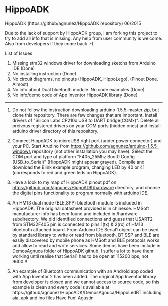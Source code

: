 # HippoADK
HippoADK
(https://github/agnunez/HippoADK repository) 06/2015 

Due to the lack of support by HippoADK group, I am forking this project to try to add all info that is missing.
Any help from user community is welcome. Also from developers if they come back :-)

List of Issues 
  1. Missing stm32 windows driver for downloading sketchs from Arduino IDE (Done)
  2. No installing instruction (Done)
  3. No circuit diagrams, no pinouts (HippoADK, HippoLego). (Pinout Done. Almost)
  4. No info about Dual bluetooth module. No code examples (Done)
  5. No info/demo code of App Inventor HippoADK library (Done)

------------ 

1. Do not follow the instruction downloading arduino-1.5.5-master.zip, but clone this repository. There are few changes that are important. Install drivers of "Silicon Labs CP210x USB to UART bridge(COMx)". Delete all preivous registered drivers on your COM ports (hidden ones) and install arduino driver directory of this repository.

2. Connect HippoADK to microUSB right port (under power connector) and your PC. Start Arudino from https://github.com/agnunez/arduino-1.5.5-windows repository (not other installation you may have). Select the COM port and type of platform "F405_25Mhz Boot0 Config (USB_to_Serial)" (HippoADK might appear grayed). Compile and download the Blink example program, changing LED by 40 or 41 (corresponds to red and green leds on HippoADK).

3. Have a look to my map of HippoADK pinout pdf on https://github.com/agnunez/HippoADK/hardware directory, and choose the digital pins functionality to program normally with arduino IDE.

4. An HM13 dual mode (BLE,SPP) bluetooth module is included in HippoADK. The original datasheet provided is in chinesse. HMSoft manufacturer info has been found and included in /hardware subdirectory. We did identified connections and guess that USART2 from STM32F405 pin is connected to pins 1(tx) & 2(rx) of HM13 bluetooth attached board. From Arduino IDE Serial1 object can be used by standard library to write or read from bluetooth. BT SSP and BLE are easily discovered by mobile phone as HMSoft and BLE protocols works and allow to read and write services. Some demos have been include in DemosAgnuca folder of HippoADK github. I suffer a lot to have them working until realise that Serial1 has to be open at 115200 bps, not 9600!!!

5. An example of Bluetooth communication with an Android app coded with App Inventor 2 has been added. The original App Inventor library from developer is closed and we cannot access to source code, so this example is clean and every code is available at https://github/agnunez/HippoADK/DemosAgnuca/HippoLedBT including aia, apk and ino files
Have Fun!
Agustin
